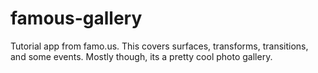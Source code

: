 # famous-gallery
Tutorial app from famo.us. This covers surfaces, transforms, transitions, and some events. Mostly though, its a pretty cool photo gallery.
